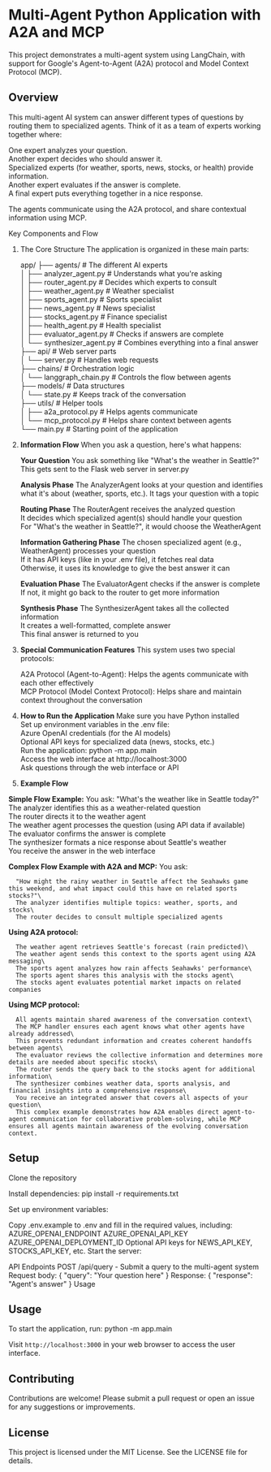 # **Multi-Agent Python Application with A2A and MCP**

This project demonstrates a multi-agent system using LangChain, with support for Google's Agent-to-Agent (A2A) protocol and Model Context Protocol (MCP).

## **Overview**

This multi-agent AI system can answer different types of questions by routing them to specialized agents. Think of it as a team of experts working together where:

One expert analyzes your question.\
Another expert decides who should answer it.\
Specialized experts (for weather, sports, news, stocks, or health) provide information.\
Another expert evaluates if the answer is complete.\
A final expert puts everything together in a nice response.

The agents communicate using the A2A protocol, and share contextual information using MCP.

Key Components and Flow

1. The Core Structure
The application is organized in these main parts:

      app/
      ├── agents/            # The different AI experts\
      │   ├── analyzer_agent.py      # Understands what you're asking\
      │   ├── router_agent.py        # Decides which experts to consult\
      │   ├── weather_agent.py       # Weather specialist\
      │   ├── sports_agent.py        # Sports specialist\
      │   ├── news_agent.py          # News specialist\
      │   ├── stocks_agent.py        # Finance specialist\
      │   ├── health_agent.py        # Health specialist\
      │   ├── evaluator_agent.py     # Checks if answers are complete\
      │   └── synthesizer_agent.py   # Combines everything into a final answer\
      ├── api/               # Web server parts\
      │   └── server.py              # Handles web requests\
      ├── chains/            # Orchestration logic\
      │   └── langgraph_chain.py     # Controls the flow between agents\
      ├── models/            # Data structures\
      │   └── state.py               # Keeps track of the conversation\
      ├── utils/             # Helper tools\
      │   ├── a2a_protocol.py        # Helps agents communicate\
      │   └── mcp_protocol.py        # Helps share context between agents\
      └── main.py            # Starting point of the application

2. **Information Flow**
      When you ask a question, here's what happens:
      
      **Your Question**
      You ask something like "What's the weather in Seattle?"\
      This gets sent to the Flask web server in server.py
      
      **Analysis Phase**
      The AnalyzerAgent looks at your question and identifies what it's about (weather, sports, etc.). It tags your question with a topic
      
      **Routing Phase**
      The RouterAgent receives the analyzed question\
      It decides which specialized agent(s) should handle your question\
      For "What's the weather in Seattle?", it would choose the WeatherAgent
      
      **Information Gathering Phase**
      The chosen specialized agent (e.g., WeatherAgent) processes your question\
      If it has API keys (like in your .env file), it fetches real data\
      Otherwise, it uses its knowledge to give the best answer it can
      
      **Evaluation Phase**
      The EvaluatorAgent checks if the answer is complete\
      If not, it might go back to the router to get more information
      
      **Synthesis Phase**
      The SynthesizerAgent takes all the collected information\
      It creates a well-formatted, complete answer\
      This final answer is returned to you

3. **Special Communication Features**
This system uses two special protocols:

      A2A Protocol (Agent-to-Agent): Helps the agents communicate with each other effectively\
      MCP Protocol (Model Context Protocol): Helps share and maintain context throughout the conversation
      
 4. **How to Run the Application**
      Make sure you have Python installed\
      Set up environment variables in the .env file:\
      Azure OpenAI credentials (for the AI models)\
      Optional API keys for specialized data (news, stocks, etc.)\
      Run the application: python -m app.main\
      Access the web interface at http://localhost:3000\
      Ask questions through the web interface or API

5. **Example Flow**

**Simple Flow Example:**
      You ask: "What's the weather like in Seattle today?"\
      The analyzer identifies this as a weather-related question\
      The router directs it to the weather agent\
      The weather agent processes the question (using API data if available)\
      The evaluator confirms the answer is complete\
      The synthesizer formats a nice response about Seattle's weather\
      You receive the answer in the web interface

**Complex Flow Example with A2A and MCP:**
      You ask:
      
      "How might the rainy weather in Seattle affect the Seahawks game this weekend, and what impact could this have on related sports stocks?"\
      The analyzer identifies multiple topics: weather, sports, and stocks\
      The router decides to consult multiple specialized agents

**Using A2A protocol:**

      The weather agent retrieves Seattle's forecast (rain predicted)\
      The weather agent sends this context to the sports agent using A2A messaging\
      The sports agent analyzes how rain affects Seahawks' performance\
      The sports agent shares this analysis with the stocks agent\
      The stocks agent evaluates potential market impacts on related companies

**Using MCP protocol:**

      All agents maintain shared awareness of the conversation context\
      The MCP handler ensures each agent knows what other agents have already addressed\
      This prevents redundant information and creates coherent handoffs between agents\
      The evaluator reviews the collective information and determines more details are needed about specific stocks\
      The router sends the query back to the stocks agent for additional information\
      The synthesizer combines weather data, sports analysis, and financial insights into a comprehensive response\
      You receive an integrated answer that covers all aspects of your question\
      This complex example demonstrates how A2A enables direct agent-to-agent communication for collaborative problem-solving, while MCP ensures all agents maintain awareness of the evolving conversation context.

## Setup

Clone the repository

Install dependencies:
pip install -r requirements.txt

Set up environment variables:

Copy .env.example to .env and fill in the required values, including:
AZURE_OPENAI_ENDPOINT
AZURE_OPENAI_API_KEY
AZURE_OPENAI_DEPLOYMENT_ID
Optional API keys for NEWS_API_KEY, STOCKS_API_KEY, etc.
Start the server:

API Endpoints
POST /api/query - Submit a query to the multi-agent system
Request body: { "query": "Your question here" }
Response: { "response": "Agent's answer" }
Usage


## Usage

To start the application, run:
python -m app.main


Visit `http://localhost:3000` in your web browser to access the user interface.

## Contributing

Contributions are welcome! Please submit a pull request or open an issue for any suggestions or improvements.

## License

This project is licensed under the MIT License. See the LICENSE file for details.

